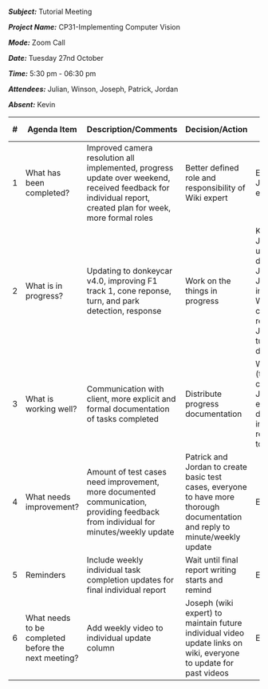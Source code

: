 ***Subject:*** Tutorial Meeting

***Project Name:*** CP31-Implementing Computer Vision

***Mode:*** Zoom Call

***Date:*** Tuesday 27nd October

***Time:*** 5:30 pm - 06:30 pm

***Attendees:*** Julian, Winson, Joseph, Patrick, Jordan

***Absent:*** Kevin


|#|Agenda Item |Description/Comments|Decision/Action|Who?|Items for escalation|
|-|-|-|-|-|-|
|1|What has been completed?|Improved camera resolution all implemented, progress update over weekend, received feedback for individual report, created plan for week, more formal roles|Better defined role and responsibility of Wiki expert|Everyone, Joseph (wiki expert)|N/A|
|2|What is in progress?|Updating to donkeycar v4.0, improving F1 track 1, cone reponse, turn, and park detection, response|Work on the things in progress|Kevin and Jordan to update donkeycar, Julian and Joseph to improve F1, Winson on cone response, Jordan on turn detection|N/A|
|3|What is working well?|Communication with client, more explicit and formal documentation of tasks completed|Distribute progress documentation|Winson (tracker) to create, Joseph (wiki expert) to distribute, individual responsiblity to access|N/A|
|4|What needs improvement? |Amount of test cases need improvement, more documented communication, providing feedback from individual for minutes/weekly update|Patrick and Jordan to create basic test cases, everyone to have more thorough documentation and reply to minute/weekly update|Everyone|N/A|
|5|Reminders|Include weekly individual task completion updates for final individual report|Wait until final report writing starts and remind|Everyone|N/A|
|6|What needs to be completed before the next meeting?|Add weekly video to individual update column|Joseph (wiki expert) to maintain future individual video update links on wiki, everyone to update for past videos|Everyone|N/A|